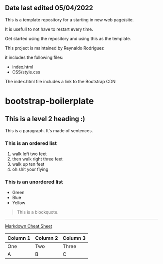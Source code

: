 ## Date last edited 05/04/2022

This is a template repository for a starting in new web page/site.

It is usefull to not have to restart every time.

Get started using the repository and using this as the template.

This project is maintained by Reynaldo Rodriguez

it includes the following files:

- index.html
- CSS/style.css

The index.html file includes a link to the Bootstrap CDN


# bootstrap-boilerplate

## This is a level 2 heading :)

This is a paragraph. It's made of sentences.

### This is an ordered list

1. walk left two feet
2. then walk right three feet
3. walk up ten feet
4. oh shit your flying

### This is an unordered list

- Green
- Blue
- Yellow

> This is a blockquote.

---

[Markdown Cheat Sheet](https://www.markdownguide.org/cheat-sheet/)

|Column 1|Column 2|Column 3|
|---|---|---|
|One|Two|Three|
|A|B|C|

